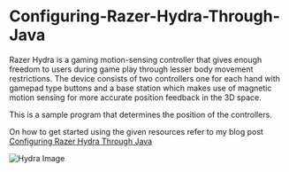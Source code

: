 Configuring-Razer-Hydra-Through-Java
====================================

Razer Hydra is a gaming motion-sensing controller that gives enough freedom to users during game play through lesser body movement restrictions. The device consists of two controllers one for each hand with gamepad type buttons and a base station which makes use of magnetic motion sensing for more accurate position feedback in the 3D space.

This is a sample program that determines the position of the controllers. 

On how to get started using the given resources refer to my blog post [Configuring Razer Hydra Through Java](http://gunjeet.co/2014/12/configuring-razer-hydra-java/)

![Hydra Image](http://i.imgur.com/8Mbh4Bn.jpg)